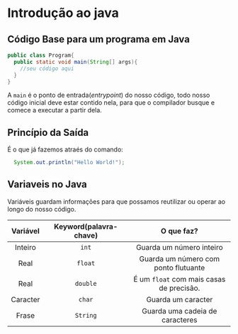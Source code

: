 # Introdução ao java

## Código Base para um programa em Java

```java
public class Program{
  public static void main(String[] args){
    //seu código aqui
  }
}
```

A `main` é o ponto de entrada(*entrypoint*) do nosso código, todo nosso código inicial deve estar contido nela, para que o compilador busque e comece a executar a partir dela.

## Princípio da Saída

É o que já fazemos atraés do comando:

```java
  System.out.println("Hello World!");
```

## Variaveis no Java

Variáveis guardam informações para que possamos reutilizar ou operar ao longo do nosso código.

|Variável|Keyword(palavra-chave)|O que faz?|
|:--:|:--:|:--:|
|Inteiro|`int`|Guarda um número inteiro|
|Real|`float`|Guarda um número com ponto flutuante|
|Real|`double`|É um `float` com mais casas de precisão.|
|Caracter|`char`|Guarda um caracter|
|Frase|`String`|Guarda uma cadeia de caracteres|


